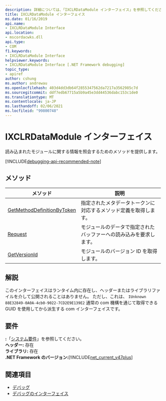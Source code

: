 ```yaml
---
description: 詳細については、「IXCLRDataModule インターフェイス」を参照してください。
title: IXCLRDataModule インターフェイス
ms.date: 01/16/2019
api.name:
- IXCLRDataModule Interface
api.location:
- mscordacwks.dll
api.type:
- COM
f1.keywords:
- IXCLRDataModule Interface
helpviewer.keywords:
- IXCLRDataModule Interface [.NET Framework debugging]
topic_type:
- apiref
author: cshung
ms.author: andrewau
ms.openlocfilehash: 403d4dd3db64f2855347562da7217a3562985c7d
ms.sourcegitcommit: ddf7edb67715a5b9a45e3dd44536dabc153c1de0
ms.translationtype: MT
ms.contentlocale: ja-JP
ms.lasthandoff: 02/06/2021
ms.locfileid: "99800748"
---
```

# <a name="ixclrdatamodule-interface"></a>IXCLRDataModule インターフェイス

読み込まれたモジュールに関する情報を照会するためのメソッドを提供します。

[!INCLUDE[debugging-api-recommended-note](../../../../includes/debugging-api-recommended-note.md)]

## <a name="methods"></a>メソッド

| メソッド                                                                                                                                | 説明                                                         |
| ------------------------------------------------------------------------------------------------------------------------------------- | ------------------------------------------------------------------- |
| [GetMethodDefinitionByToken](ixclrdatamodule-getmethoddefinitionbytoken-method.md) | 指定されたメタデータトークンに対応するメソッド定義を取得します。 |
| [Request](ixclrdatamodule-request-method.md)                                       | モジュールのデータで指定されたバッファーへの読み込みを要求します。       |
| [GetVersionId](ixclrdatamodule-getversionid-method.md)                             | モジュールのバージョン ID を取得します。                                       |

## <a name="remarks"></a>解説

このインターフェイスはランタイム内に存在し、ヘッダーまたはライブラリファイルを介して公開されることはありません。 ただし、これは、 `IUnknown` `88E32849-0A0A-4cb0-9022-7CD2E9E139E2` 通常の com 機構を通じて取得できる GUID を使用してから派生する com インターフェイスです。

## <a name="requirements"></a>要件

**:**「[システム要件](../../get-started/system-requirements.md)」を参照してください。  
**ヘッダー:** 存在  
**ライブラリ:** 存在  
**.NET Framework のバージョン:**[!INCLUDE[net_current_v47plus](../../../../includes/net-current-v47plus.md)]  

## <a name="see-also"></a>関連項目

- [デバッグ](index.md)
- [デバッグのインターフェイス](debugging-interfaces.md)
